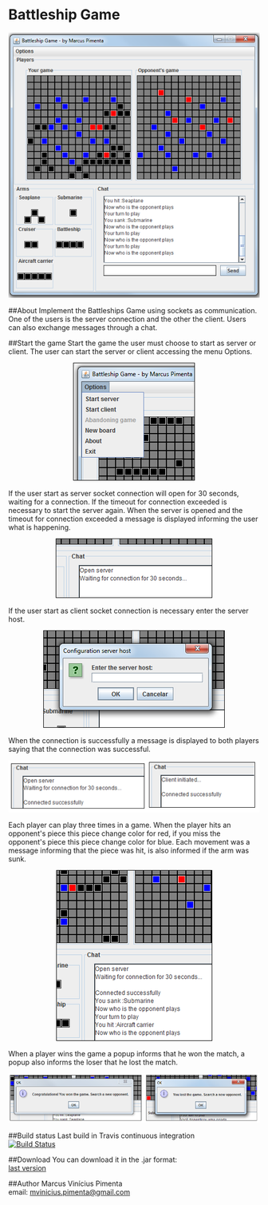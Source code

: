 Battleship Game
===============
<p align="center"> <img src="imagens/battleship_window.png"/> </p>

##About
Implement the Battleships Game using sockets as communication. One of the users is the server connection and the other the client.
Users can also exchange messages through a chat.

##Start the game
Start the game the user must choose to start as server or client. The user can start the server or client accessing the menu Options.
<p align="center"> <img src="imagens/options.png"/> </p>

If the user start as server socket connection will open for 30 seconds, waiting for a connection. If the timeout for connection exceeded 
is necessary to start the server again. When the server is opened and the timeout for connection exceeded a message is displayed 
informing the user what is happening.
<p align="center"> <img src="imagens/open_server.png"/> </p>

If the user start as client socket connection is necessary enter the server host.
<p align="center"> <img src="imagens/start_client.png"/> </p>

When the connection is successfully a message is displayed to both players saying that the connection was successful.
<p align="center"> <img src="imagens/connected_successfully.png"/> </p>

Each player can play three times in a game. When the player hits an opponent's piece this piece change color for red, if you miss the 
opponent's piece this piece change color for blue. Each movement was a message informing that the piece was hit, is also informed if 
the arm was sunk.
<p align="center"> <img src="imagens/game.png"/> </p>

When a player wins the game a popup informs that he won the match, a popup also informs the loser that he lost the match.
<p align="center"> <img src="imagens/messagens_final_game.png"/> </p>

##Build status
Last build in Travis continuous integration  
[![Build Status](https://travis-ci.org/marcuspimenta/Battleship-Game.png?branch=master)](https://travis-ci.org/marcuspimenta/Battleship-Game)

##Download
You can download it in the .jar format:  
[last version](https://raw.github.com/marcuspimenta/Battleship-Game/master/build/battleship.jar)

##Author
Marcus Vinícius Pimenta  
email: [mvinicius.pimenta@gmail.com](mailto:mvinicius.pimenta@gmail.com)
